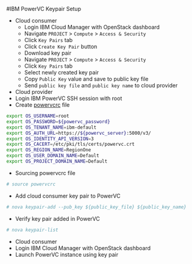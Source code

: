 #IBM PowerVC Keypair Setup
* Cloud consumer
  * Login IBM Cloud Manager with OpenStack dashboard
  * Navigate `PROJECT` > `Compute` > `Access & Security`
  * Click `Key Pairs` tab
  * Click `Create Key Pair` button
  * Download key pair
  * Navigate `PROJECT` > `Compute` > `Access & Security`
  * Click `Key Pairs` tab
  * Select newly created key pair
  * Copy `Public Key` value and save to public key file
  * Send `public key file` and `public key name` to cloud provider
* Cloud provider
 * Login IBM PowerVC SSH session with root
 * Create [powervcrc](/pathomkorn/ibm-powervc/powervcrc) file
```bash
export OS_USERNAME=root
export OS_PASSWORD=${powervc_password}
export OS_TENANT_NAME=ibm-default
export OS_AUTH_URL=https://${powervc_server}:5000/v3/
export OS_IDENTITY_API_VERSION=3
export OS_CACERT=/etc/pki/tls/certs/powervc.crt
export OS_REGION_NAME=RegionOne
export OS_USER_DOMAIN_NAME=Default
export OS_PROJECT_DOMAIN_NAME=Default
```
 * Sourcing powervcrc file
```bash
# source powervcrc
 ```
 * Add cloud consumer key pair to PowerVC
```bash
# nova keypair-add --pub_key ${public_key_file} ${public_key_name}
 ```
 * Verify key pair added in PowerVC
```bash
# nova keypair-list
 ```
 * Cloud consumer
  * Login IBM Cloud Manager with OpenStack dashboard
  * Launch PowerVC instance using key pair
